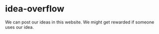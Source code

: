 # idea-overflow
We can post our ideas in this website. We might get rewarded if someone uses our idea.
